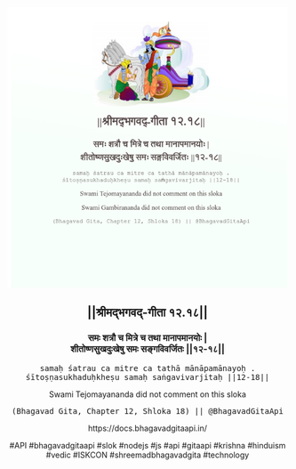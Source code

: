 <img src="../../asset/BG_12_18.png"/>
<center><h2>||श्रीमद्‍भगवद्‍-गीता १२.१८||</h2>
<h3>समः शत्रौ च मित्रे च तथा मानापमानयोः |<br/>शीतोष्णसुखदुःखेषु समः सङ्गविवर्जितः ||१२-१८||</h3>
<pre>samaḥ śatrau ca mitre ca tathā mānāpamānayoḥ .<br/>śītoṣṇasukhaduḥkheṣu samaḥ saṅgavivarjitaḥ ||12-18||</pre>
<p>Swami Tejomayananda did not comment on this sloka</p>
<pre>(Bhagavad Gita, Chapter 12, Shloka 18) || @BhagavadGitaApi</pre><p>https://docs.bhagavadgitaapi.in/</p><p>#API #bhagavadgitaapi #slok #nodejs #js #api #gitaapi #krishna #hinduism #vedic #ISKCON #shreemadbhagavadgita #technology</p></center>